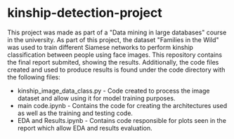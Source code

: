 # kinship-detection-project
This project was made as part of a "Data mining in large databases" course in the university.
As part of this project, the dataset "Families in the Wild" was used to train different Siamese networks to perform kinship classification between people using face images.
This repository contains the final report submited, showing the results.
Additionally, the code files created and used to produce results is found under the code directory with the following files:
  * kinship_image_data_class.py - Code created to process the image dataset and allow using it for model training purposes.
  * main code.ipynb - Contains the code for creating the architectures used as well as the training and testing code.
  * EDA and Results.ipynb - Contains code responsible for plots seen in the report which allow EDA and results evaluation.
